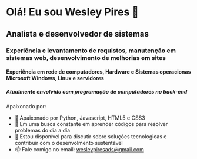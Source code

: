 # Olá! Eu sou Wesley Pires 👋
## Analista e desenvolvedor de sistemas
### Experiência e levantamento de requistos, manutenção em sistemas web, desenvolvimento de melhorias em sites
#### Experiência em rede de computadores, Hardware e Sistemas operacionas Microsoft Windows, Linux e servidores
##### Atualmente envolvido com programação de computadores no back-end

Apaixonado por:
- 💬 Apaixonado por Python, Javascript, HTML5 e CSS3
- 🌱 Em uma busca constante em aprender códigos para resolver problemas do dia a dia
- 👯 Estou disponível para discutir sobre soluções tecnologicas e contribuir com o desenvolmento sustentável
- 📫 Fale comigo no email: wesleypiresads@gmail.com
